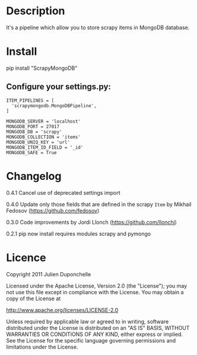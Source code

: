 Description
===========
It's a pipeline which allow you to store scrapy items in MongoDB database.

Install
=======
   pip install "ScrapyMongoDB"

Configure your settings.py:
----------------------------
    ITEM_PIPELINES = [
      'scrapymongodb.MongoDBPipeline',
    ]

    MONGODB_SERVER = 'localhost'
    MONGODB_PORT = 27017
    MONGODB_DB = 'scrapy'
    MONGODB_COLLECTION = 'items'
    MONGODB_UNIQ_KEY = 'url'
    MONGODB_ITEM_ID_FIELD = '_id'
    MONGODB_SAFE = True

Changelog
=========

0.4.1
Cancel use of deprecated settings import

0.4.0
Update only those fields that are defined in the scrapy `Item` by Mikhail Fedosov (https://github.com/fedosov)


0.3.0
Code improvements by Jordi Llonch (https://github.com/llonchj)

0.2.1
pip now install requires modules scrapy and pymongo

Licence
=======
Copyright 2011 Julien Duponchelle

Licensed under the Apache License, Version 2.0 (the "License");
you may not use this file except in compliance with the License.
You may obtain a copy of the License at

http://www.apache.org/licenses/LICENSE-2.0

Unless required by applicable law or agreed to in writing, software
distributed under the License is distributed on an "AS IS" BASIS,
WITHOUT WARRANTIES OR CONDITIONS OF ANY KIND, either express or implied.
See the License for the specific language governing permissions and
limitations under the License.
